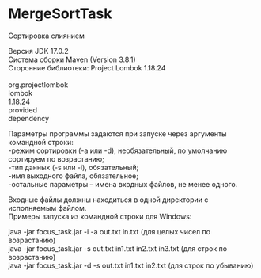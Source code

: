 # MergeSortTask
Сортировка слиянием

Версия JDK 17.0.2  
Система сборки Maven (Version 3.8.1)  
Сторонние библиотеки: Project Lombok 1.18.24  
        <dependency>  
            <groupId>org.projectlombok</groupId>  
            <artifactId>lombok</artifactId>  
            <version>1.18.24</version>  
            <scope>provided</scope>  
        dependency


Параметры программы задаются при запуске через аргументы командной строки:  
  -режим сортировки (-a или -d), необязательный, по умолчанию сортируем по возрастанию;  
  -тип данных (-s или -i), обязательный;  
  -имя выходного файла, обязательное;  
  -остальные параметры – имена входных файлов, не менее одного.  
  
Входные файлы должны находиться в одной директории с исполняемым файлом.  
Примеры запуска из командной строки для Windows:  

java -jar focus_task.jar -i -a out.txt in.txt (для целых чисел по возрастанию)  
java -jar focus_task.jar -s out.txt in1.txt in2.txt in3.txt (для строк по возрастанию)  
java -jar focus_task.jar -d -s out.txt in1.txt in2.txt (для строк по убыванию)  
